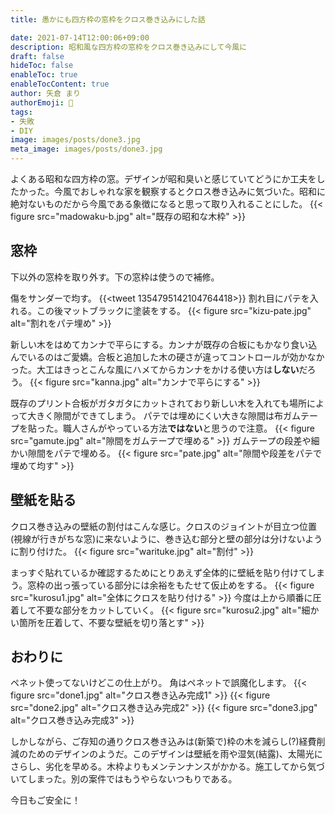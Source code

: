 ```yaml
---
title: 愚かにも四方枠の窓枠をクロス巻き込みにした話

date: 2021-07-14T12:00:06+09:00
description: 昭和風な四方枠の窓枠をクロス巻き込みにして今風に
draft: false
hideToc: false
enableToc: true
enableTocContent: true
author: 矢倉 まり
authorEmoji: 🦢
tags:
- 失敗
- DIY
image: images/posts/done3.jpg
meta_image: images/posts/done3.jpg
---
```


よくある昭和な四方枠の窓。デザインが昭和臭いと感じていてどうにか工夫をしたかった。今風でおしゃれな家を観察するとクロス巻き込みに気づいた。昭和に絶対ないものだから今風である象徴になると思って取り入れることにした。
{{< figure src="madowaku-b.jpg" alt="既存の昭和な木枠" >}}

## 窓枠
下以外の窓枠を取り外す。下の窓枠は使うので補修。

傷をサンダーで均す。
{{<tweet 1354795142104764418>}}
割れ目にパテを入れる。この後マットブラックに塗装をする。
{{< figure src="kizu-pate.jpg" alt="割れをパテ埋め" >}}

新しい木をはめてカンナで平らにする。カンナが既存の合板にもかなり食い込んでいるのはご愛嬌。合板と追加した木の硬さが違ってコントロールが効かなかった。大工はきっとこんな風にハメてからカンナをかける使い方は**しない**だろう。
{{< figure src="kanna.jpg" alt="カンナで平らにする" >}}

既存のプリント合板がガタガタにカットされており新しい木を入れても場所によって大きく隙間ができてしまう。
パテでは埋めにくい大きな隙間は布ガムテープを貼った。職人さんがやっている方法**ではない**と思うので注意。
{{< figure src="gamute.jpg" alt="隙間をガムテープで埋める" >}}
ガムテープの段差や細かい隙間をパテで埋める。
{{< figure src="pate.jpg" alt="隙間や段差をパテで埋めて均す" >}}

## 壁紙を貼る
クロス巻き込みの壁紙の割付はこんな感じ。クロスのジョイントが目立つ位置(視線が行きがちな窓)に来ないように、巻き込む部分と壁の部分は分けないように割り付けた。
{{< figure src="warituke.jpg" alt="割付" >}}

まっすぐ貼れているか確認するためにとりあえず全体的に壁紙を貼り付けてしまう。窓枠の出っ張っている部分には余裕をもたせて仮止めをする。
{{< figure src="kurosu1.jpg" alt="全体にクロスを貼り付ける" >}}
今度は上から順番に圧着して不要な部分をカットしていく。
{{< figure src="kurosu2.jpg" alt="細かい箇所を圧着して、不要な壁紙を切り落とす" >}}

## おわりに
ペネット使ってないけどこの仕上がり。
角はペネットで誤魔化します。
{{< figure src="done1.jpg" alt="クロス巻き込み完成1" >}}
{{< figure src="done2.jpg" alt="クロス巻き込み完成2" >}}
{{< figure src="done3.jpg" alt="クロス巻き込み完成3" >}}

しかしながら、ご存知の通りクロス巻き込みは(新築で)枠の木を減らし(?)経費削減のためのデザインのようだ。このデザインは壁紙を雨や湿気(結露)、太陽光にさらし、劣化を早める。木枠よりもメンテンナンスがかかる。施工してから気づいてしまった。別の案件ではもうやらないつもりである。

今日もご安全に！